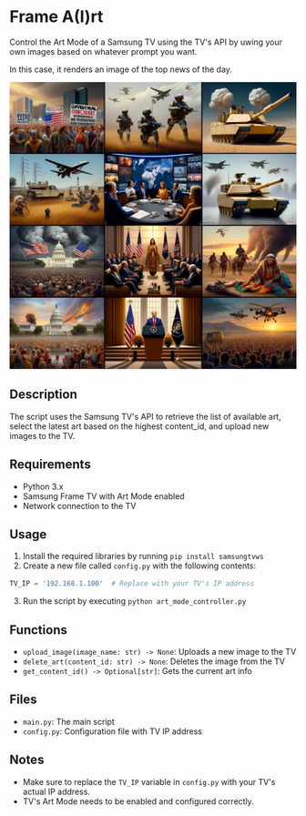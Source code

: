 

**Frame A(I)rt**
=======================

Control the Art Mode of a Samsung TV using the TV's API by uwing your own images based on whatever prompt you want.

In this case, it renders an image of the top news of the day.

![Example Image](Example.png)


**Description**
---------------

The script uses the Samsung TV's API to retrieve the list of available art, select the latest art based on the highest content_id, and upload new images to the TV.

**Requirements**
---------------

* Python 3.x
* Samsung Frame TV with Art Mode enabled
* Network connection to the TV

**Usage**
-----

1. Install the required libraries by running `pip install samsungtvws`
2. Create a new file called `config.py` with the following contents:
```python
TV_IP = '192.168.1.100'  # Replace with your TV's IP address
```
3. Run the script by executing `python art_mode_controller.py`

**Functions**
-------------

* `upload_image(image_name: str) -> None`: Uploads a new image to the TV
* `delete_art(content_id: str) -> None`: Deletes the image from the TV
* `get_content_id() -> Optional[str]`: Gets the current art info

**Files**
------

* `main.py`: The main script
* `config.py`: Configuration file with TV IP address

**Notes**
-----

* Make sure to replace the `TV_IP` variable in `config.py` with your TV's actual IP address.
* TV's Art Mode needs to be enabled and configured correctly.

